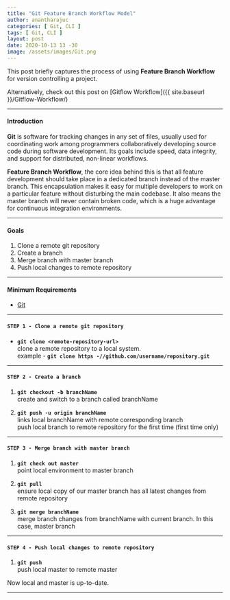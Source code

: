 ```yaml
---
title: "Git Feature Branch Workflow Model"
author: anantharajuc
categories: [ Git, CLI ]
tags: [ Git, CLI ]
layout: post
date: 2020-10-13 13 -30
image: /assets/images/Git.png
---
```


This post briefly captures the process of using **Feature Branch Workflow** for version controlling a project. 

Alternatively, check out this post on [Gitflow Workflow]({{ site.baseurl }}/Gitflow-Workflow/)  

---

#### Introduction

**Git** is software for tracking changes in any set of files, usually used for coordinating work among programmers collaboratively developing source code during software development. Its goals include speed, data integrity, and support for distributed, non-linear workflows.

**Feature Branch Workflow**, the core idea behind this is that all feature development should take place in a dedicated branch instead of the master branch. This encapsulation makes it easy for multiple developers to work on a particular feature without disturbing the main codebase. It also means the master branch will never contain broken code, which is a huge advantage for continuous integration environments.

---

#### Goals

1. Clone a remote git repository
2. Create a branch
3. Merge branch with master branch
4. Push local changes to remote repository

---

#### Minimum Requirements

- [Git](https://git-scm.com/)

---

#### **`STEP 1 - Clone a remote git repository`**  

*	**`git clone <remote-repository-url>`**  
clone a remote repository to a local system.  
example - **`git clone https -//github.com/username/repository.git`**  

---

#### **`STEP 2 - Create a branch`**

1. **`git checkout -b branchName`**  
create and switch to a branch called branchName  

2. **`git push -u origin branchName`**  
links local branchName with remote corresponding branch  
push local branch to remote repository for the first time (first time only)  

---

#### **`STEP 3 - Merge branch with master branch`**

1. **`git check out master`**  
point local environment to master branch  

2. **`git pull`**  
ensure local copy of our master branch has all latest changes from remote repository  

3. **`git merge branchName`**  
merge branch changes from branchName with current branch. In this case, master branch  

---

#### **`STEP 4 - Push local changes to remote repository`**

1. **`git push`**  
push local master to remote master

Now local and master is up-to-date.

---
